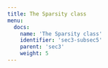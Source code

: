 ```yaml
---
title: The Sparsity class
menu:
  docs:
    name: 'The Sparsity class'
    identifier: 'sec3-subsec5'
    parent: 'sec3'
    weight: 5
---
```

